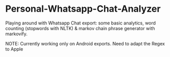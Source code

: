 # Personal-Whatsapp-Chat-Analyzer
Playing around with Whatsapp Chat export: some basic analytics, word counting (stopwords with NLTK) &amp; markov chain phrase generator with markovify.

NOTE: Currently working only on Android exports. Need to adapt the Regex to Apple
